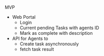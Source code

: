 MVP

- Web Portal
    - Login
    - Current pending Tasks with agents ID
    - Mark as complete with description
- API for Agents to
    - Create task asynchronously
    - fetch task result
